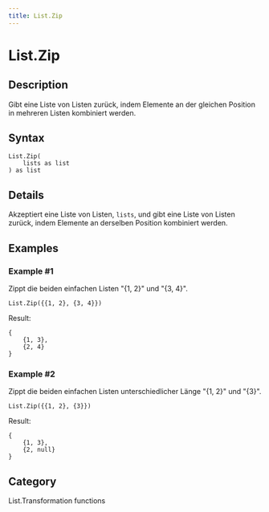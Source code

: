 ```yaml
---
title: List.Zip
---
```


# List.Zip


## Description

Gibt eine Liste von Listen zurück, indem Elemente an der gleichen Position in mehreren Listen kombiniert werden.


## Syntax

```powerquery
List.Zip(
    lists as list
) as list
```


## Details

Akzeptiert eine Liste von Listen, <code>lists</code>, und gibt eine Liste von Listen zurück, indem Elemente an derselben Position kombiniert werden.


## Examples

### Example #1 
Zippt die beiden einfachen Listen &#34;\{1, 2}&#34; und &#34;\{3, 4}&#34;.
```powerquery
List.Zip({{1, 2}, {3, 4}})
```

Result: 
```powerquery
{
    {1, 3},
    {2, 4}
}
```


### Example #2 
Zippt die beiden einfachen Listen unterschiedlicher Länge &#34;\{1, 2}&#34; und &#34;\{3}&#34;.
```powerquery
List.Zip({{1, 2}, {3}})
```

Result: 
```powerquery
{
    {1, 3},
    {2, null}
}
```




## Category
List.Transformation functions
